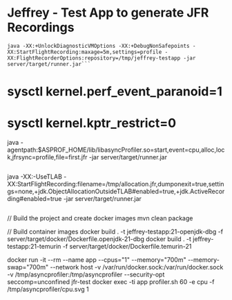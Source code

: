 # Jeffrey - Test App to generate JFR Recordings

```
java -XX:+UnlockDiagnosticVMOptions -XX:+DebugNonSafepoints -XX:StartFlightRecording:maxage=5m,settings=profile -XX:FlightRecorderOptions:repository=/tmp/jeffrey-testapp -jar server/target/runner.jar```

```
# sysctl kernel.perf_event_paranoid=1
# sysctl kernel.kptr_restrict=0

java -agentpath:$ASPROF_HOME/lib/libasyncProfiler.so=start,event=cpu,alloc,lock,jfrsync=profile,file=first.jfr -jar server/target/runner.jar
```

```
java -XX:-UseTLAB -XX:StartFlightRecording:filename=/tmp/allocation.jfr,dumponexit=true,settings=none,+jdk.ObjectAllocationOutsideTLAB#enabled=true,+jdk.ActiveRecording#enabled=true -jar server/target/runner.jar
```

```
// Build the project and create docker images
mvn clean package

// Build container images
docker build . -t jeffrey-testapp:21-openjdk-dbg -f server/target/docker/Dockerfile.openjdk-21-dbg
docker build . -t jeffrey-testapp:21-temurin -f server/target/docker/Dockerfile.temurin-21

docker run -it --rm --name app --cpus="1" --memory="700m" --memory-swap="700m" --network host -v /var/run/docker.sock:/var/run/docker.sock -v /tmp/asyncprofiler:/tmp/asyncprofiler --security-opt seccomp=unconfined  jfr-test
docker exec -ti app profiler.sh 60 -e cpu -f /tmp/asyncprofiler/cpu.svg 1
```
